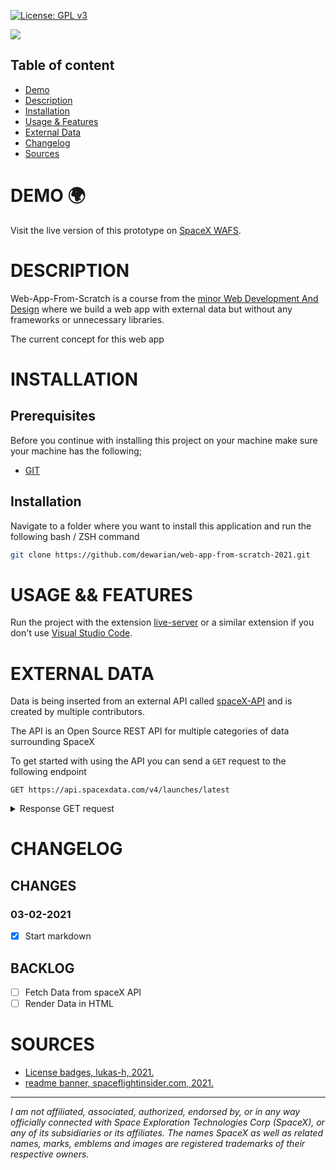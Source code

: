 [![License: GPL v3](https://img.shields.io/badge/License-GPLv3-blue.svg)](https://www.gnu.org/licenses/gpl-3.0)

![](https://www.spaceflightinsider.com/wp-content/uploads/2015/09/SpaceX-logo-posted-on-SpaceFlight-Insider.png)

## Table of content
* [Demo](#demo)
* [Description](#description)
* [Installation](#installation)
* [Usage & Features](#demo)
* [External Data](#external-data)
* [Changelog](#changelog)
* [Sources](#sources)

# DEMO 🌍
Visit the live version of this prototype on [SpaceX WAFS](https://dewarian.github.io/web-app-from-scratch-2021).

# DESCRIPTION
Web-App-From-Scratch is a course from the [minor Web Development And Design](https://github.com/cmda-minor-web/web-app-from-scratch-2021) where we build a web app with external data but without any frameworks or unnecessary libraries. 

The current concept for this web app 

# INSTALLATION
## Prerequisites
Before you continue with installing this project on your machine make sure your machine has the following;
* [GIT](https://git-scm.com/)
## Installation

Navigate to a folder where you want to install this application and run the following bash / ZSH command
```zsh
git clone https://github.com/dewarian/web-app-from-scratch-2021.git
```
# USAGE && FEATURES
Run the project with the extension [live-server](https://marketplace.visualstudio.com/items?itemName=ritwickdey.LiveServer) or a similar extension if you don't use [Visual Studio Code](https://code.visualstudio.com/).
# EXTERNAL DATA
Data is being inserted from an external API called [spaceX-API](https://github.com/r-spacex/SpaceX-API) and is created by multiple contributors.

The API is an Open Source REST API for multiple categories of data surrounding SpaceX

To get started with using the API you can send a `GET` request to the following endpoint
```http
GET https://api.spacexdata.com/v4/launches/latest
```
<details>
<summary>Response GET request</summary>
```JSON
{
  "fairings": null,
  "links": {
    "patch": {
      "small": "https://images2.imgbox.com/eb/0f/Vev7xkUX_o.png",
      "large": "https://images2.imgbox.com/ab/79/Wyc9K7fv_o.png"
    },
    "reddit": {
      "campaign": "https://www.reddit.com/r/spacex/comments/fjf6rr/dm2_launch_campaign_thread/",
      "launch": "https://www.reddit.com/r/spacex/comments/glwz6n/rspacex_cctcap_demonstration_mission_2_general",
      "media": "https://www.reddit.com/r/spacex/comments/gp1gf5/rspacex_dm2_media_thread_photographer_contest/",
      "recovery": "https://www.reddit.com/r/spacex/comments/gu5gkd/cctcap_demonstration_mission_2_stage_1_recovery/"
    },
    "flickr": {
      "small": [],
      "original": [
        "https://live.staticflickr.com/65535/49927519643_b43c6d4c44_o.jpg",
        "https://live.staticflickr.com/65535/49927519588_8a39a3994f_o.jpg",
        "https://live.staticflickr.com/65535/49928343022_6fb33cbd9c_o.jpg",
        "https://live.staticflickr.com/65535/49934168858_cacb00d790_o.jpg",
        "https://live.staticflickr.com/65535/49934682271_fd6a31becc_o.jpg",
        "https://live.staticflickr.com/65535/49956109906_f88d815772_o.jpg",
        "https://live.staticflickr.com/65535/49956109706_cffa847208_o.jpg",
        "https://live.staticflickr.com/65535/49956109671_859b323ede_o.jpg",
        "https://live.staticflickr.com/65535/49955609618_4cca01d581_o.jpg",
        "https://live.staticflickr.com/65535/49956396622_975c116b71_o.jpg",
        "https://live.staticflickr.com/65535/49955609378_9b77e5c771_o.jpg",
        "https://live.staticflickr.com/65535/49956396262_ef41c1d9b0_o.jpg"
      ]
    },
    "presskit": "https://www.nasa.gov/sites/default/files/atoms/files/commercialcrew_press_kit.pdf",
    "webcast": "https://youtu.be/xY96v0OIcK4",
    "youtube_id": "xY96v0OIcK4",
    "article": "https://spaceflightnow.com/2020/05/30/nasa-astronauts-launch-from-us-soil-for-first-time-in-nine-years/",
    "wikipedia": "https://en.wikipedia.org/wiki/Crew_Dragon_Demo-2"
  },
  "static_fire_date_utc": "2020-05-22T17:39:00.000Z",
  "static_fire_date_unix": 1590169140,
  "tdb": false,
  "net": false,
  "window": 0,
  "rocket": "5e9d0d95eda69973a809d1ec",
  "success": true,
  "failures": [],
  "details": "SpaceX will launch the second demonstration mission of its Crew Dragon vehicle as part of NASA's Commercial Crew Transportation Capability Program (CCtCap), carrying two NASA astronauts to the International Space Station. Barring unexpected developments, this mission will be the first crewed flight to launch from the United States since the end of the Space Shuttle program in 2011. DM-2 demonstrates the Falcon 9 and Crew Dragon's ability to safely transport crew to the space station and back to Earth and it is the last major milestone for certification of Crew Dragon. Initially the mission duration was planned to be no longer than two weeks, however NASA has been considering an extension to as much as six weeks or three months. The astronauts have been undergoing additional training for the possible longer mission.",
  "crew": [
    "5ebf1b7323a9a60006e03a7b",
    "5ebf1a6e23a9a60006e03a7a"
  ],
  "ships": [
    "5ea6ed30080df4000697c913",
    "5ea6ed2f080df4000697c90b",
    "5ea6ed2f080df4000697c90c",
    "5ea6ed2e080df4000697c909",
    "5ea6ed2f080df4000697c90d"
  ],
  "capsules": [
    "5e9e2c5df359188aba3b2676"
  ],
  "payloads": [
    "5eb0e4d1b6c3bb0006eeb257"
  ],
  "launchpad": "5e9e4502f509094188566f88",
  "auto_update": true,
  "flight_number": 94,
  "name": "CCtCap Demo Mission 2",
  "date_utc": "2020-05-30T19:22:00.000Z",
  "date_unix": 1590866520,
  "date_local": "2020-05-30T15:22:00-04:00",
  "date_precision": "hour",
  "upcoming": false,
  "cores": [
    {
      "core": "5e9e28a7f3591817f23b2663",
      "flight": 1,
      "gridfins": true,
      "legs": true,
      "reused": false,
      "landing_attempt": true,
      "landing_success": true,
      "landing_type": "ASDS",
      "landpad": "5e9e3032383ecb6bb234e7ca"
    }
  ],
  "id": "5eb87d46ffd86e000604b388"
}
```
</details>

# CHANGELOG

## CHANGES
### 03-02-2021
-[x] Start markdown  

## BACKLOG
-[ ] Fetch Data from spaceX API  
-[ ] Render Data in HTML
# SOURCES
* [License badges, lukas-h, 2021.](https://gist.github.com/lukas-h/2a5d00690736b4c3a7ba)
* [readme banner, spaceflightinsider.com, 2021.](https://www.spaceflightinsider.com/organizations/space-exploration-technologies/spacex-seeks-permission-4425-satellite-internet-constellation/)
<!-- Add a link to your live demo in Github Pages 🌐-->

<!-- ☝️ replace this description with a description of your own work -->

<!-- replace the code in the /docs folder with your own, so you can showcase your work with GitHub Pages 🌍 -->

<!-- Add a nice poster image here at the end of the week, showing off your shiny frontend 📸 -->

<!-- Maybe a table of contents here? 📚 -->

<!-- How about a section that describes how to install this project? 🤓 -->

<!-- ...but how does one use this project? What are its features 🤔 -->

<!-- What external data source is featured in your project and what are its properties 🌠 -->

<!-- Maybe a checklist of done stuff and stuff still on your wishlist? ✅ -->

<!-- How about a license here? 📜 (or is it a licence?) 🤷 -->
***
_I am not affiliated, associated, authorized, endorsed by, or in any way officially connected with Space Exploration Technologies Corp (SpaceX), or any of its subsidiaries or its affiliates. The names SpaceX as well as related names, marks, emblems and images are registered trademarks of their respective owners._